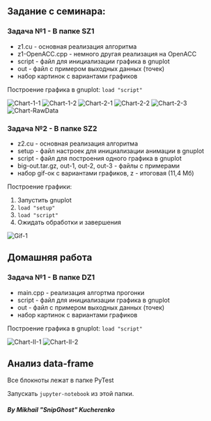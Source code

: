 ## Задание с семинара:

### Задача №1 - В папке SZ1
- z1.cu - основная реализация алгоритма
- z1-OpenACC.cpp - немного другая реализация на OpenACC
- script - файл для инициализации графика в gnuplot
- out - файл с примером выходных данных (точек)
- набор картинок c вариантами графиков

Построение графика в gnuplot: `load "script"`

![Chart-1-1](/SZ1/Chart-128-600-1.png)
![Chart-1-2](/SZ1/Chart-128-600-2.png)
![Chart-2-1](/SZ1/Chart-1024-600-1.png)
![Chart-2-2](/SZ1/Chart-1024-600-2.png)
![Chart-2-3](/SZ1/Chart-1024-600-4.png)
![Chart-RawData](/SZ1/RawData.png)

### Задача №2 - В папке SZ2
- z2.cu - основная реализация алгоритма
- setup - файл настроек для инициализации анимации в gnuplot
- script - файл для построения одного графика в gnuplot
- big-out.tar.gz, out-1, out-2, out-3 - файлы с примерами
- набор gif-ок c вариантами графиков, z - итоговая (11,4 Мб)

Построение графики:
1) Запустить gnuplot
2) `load "setup"`
3) `load "script"`
4) Ожидать обработки и завершения

![Gif-1](/SZ2/c.gif)

## Домашняя работа

### Задача №1 - В папке DZ1
- main.cpp - реализация алгортма прогонки
- script - файл для инициализации графика в gnuplot
- out - файл с примером выходных данных (точек)
- набор картинок с вариантами графиков

Построение графика в gnuplot: `load "script"`

![Chart-II-1](/DZ1/s1.png)
![Chart-II-2](/DZ1/s2.png)

## Анализ data-frame

Все блокноты лежат в папке PyTest

Запускать `jupyter-notebook` из этой папки.

##### By Mikhail "SnipGhost" Kucherenko
